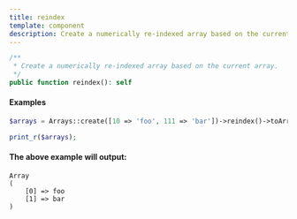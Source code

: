 ```yaml
---
title: reindex
template: component
description: Create a numerically re-indexed array based on the current array.
---
```


```php
/**
 * Create a numerically re-indexed array based on the current array.
 */
public function reindex(): self
```

#### Examples

```php
$arrays = Arrays::create([10 => 'foo', 111 => 'bar'])->reindex()->toArray();

print_r($arrays);
```

#### The above example will output:

```text
Array
(
    [0] => foo
    [1] => bar
)
```
